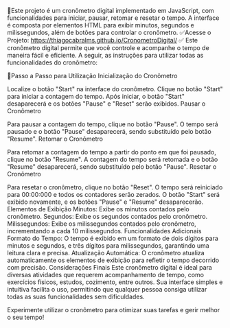 
💛Este projeto é um cronômetro digital implementado em JavaScript, com funcionalidades para iniciar, pausar, retomar e resetar o tempo. A interface é composta por elementos HTML para exibir minutos, segundos e milissegundos, além de botões para controlar o cronômetro.
✅Acesse o Projeto: https://thiagocabralms.github.io/CronometroDigital/  ✅
Este cronômetro digital permite que você controle e acompanhe o tempo de maneira fácil e eficiente. A seguir, as instruções para utilizar todas as funcionalidades do cronômetro:

💛Passo a Passo para Utilização
Inicialização do Cronômetro

Localize o botão "Start" na interface do cronômetro.
Clique no botão "Start" para iniciar a contagem do tempo.
Após iniciar, o botão "Start" desaparecerá e os botões "Pause" e "Reset" serão exibidos.
Pausar o Cronômetro

Para pausar a contagem do tempo, clique no botão "Pause".
O tempo será pausado e o botão "Pause" desaparecerá, sendo substituído pelo botão "Resume".
Retomar o Cronômetro

Para retomar a contagem do tempo a partir do ponto em que foi pausado, clique no botão "Resume".
A contagem do tempo será retomada e o botão "Resume" desaparecerá, sendo substituído pelo botão "Pause".
Resetar o Cronômetro

Para resetar o cronômetro, clique no botão "Reset".
O tempo será reiniciado para 00:00:000 e todos os contadores serão zerados.
O botão "Start" será exibido novamente, e os botões "Pause" e "Resume" desaparecerão.
Elementos de Exibição
Minutos: Exibe os minutos contados pelo cronômetro.
Segundos: Exibe os segundos contados pelo cronômetro.
Milissegundos: Exibe os milissegundos contados pelo cronômetro, incrementando a cada 10 milissegundos.
Funcionalidades Adicionais
Formato do Tempo: O tempo é exibido em um formato de dois dígitos para minutos e segundos, e três dígitos para milissegundos, garantindo uma leitura clara e precisa.
Atualização Automática: O cronômetro atualiza automaticamente os elementos de exibição para refletir o tempo decorrido com precisão.
Considerações Finais
Este cronômetro digital é ideal para diversas atividades que requerem acompanhamento de tempo, como exercícios físicos, estudos, cozimento, entre outros. Sua interface simples e intuitiva facilita o uso, permitindo que qualquer pessoa consiga utilizar todas as suas funcionalidades sem dificuldades.

Experimente utilizar o cronômetro para otimizar suas tarefas e gerir melhor o seu tempo!
